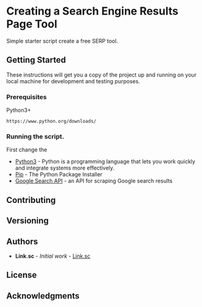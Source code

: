 # Creating a Search Engine Results Page Tool

Simple starter script create a free SERP tool.

## Getting Started

These instructions will get you a copy of the project up and running on your local machine for development and testing purposes.

### Prerequisites

Python3+ 

```
https://www.python.org/downloads/
```

### Running the script.

First change the 

* [Python3](https://www.python.org/) - Python is a programming language that lets you work quickly
and integrate systems more effectively.
* [Pip](https://pip.pypa.io/en/stable/) - The Python Package Installer
* [Google Search API](https://rapidapi.com/apigeek/api/google-search3) - an API for scraping Google search results

## Contributing

## Versioning

## Authors

* **Link.sc** - *Initial work* - [Link.sc](https://github.com/getlinksc/)

## License

## Acknowledgments

